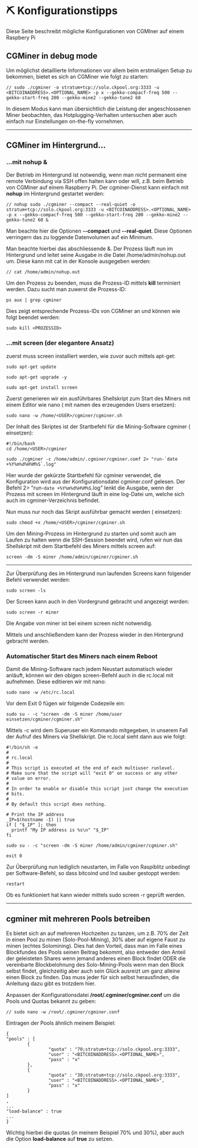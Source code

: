 # ⛏ Konfigurationstipps

Diese Seite beschreibt mögliche Konfigurationen von CGMIner auf einem Raspbery Pi

## CGMiner in debug mode 

Um möglichst detaillierte Informationen vor allem beim erstmaligen Setup zu bekommen, bietet es sich an CGMiner wie folgt zu starten:

```shell
// sudo ./cgminer -o stratum+tcp://solo.ckpool.org:3333 -u <BITCOINADDRESS>.<OPTIONAL_NAME> -p x --gekko-compacf-freq 500 --gekko-start-freq 200 --gekko-mine2 --gekko-tune2 60
```

In diesem Modus kann man übersichtlich die Leistung der angeschlossenen Miner beobachten, das Hotplugging-Verhalten untersuchen aber auch einfach nur Einstellungen on-the-fly vornehmen.

---

## CGMiner im Hintergrund...

### ...mit nohup &

Der Betrieb im Hintergrund ist notwendig, wenn man nicht permanent eine remote Verbindung via SSH offen halten kann oder will, z.B. beim Betrieb von CGMiner auf einem Raspberry Pi. Der cgminer-Dienst kann einfach mit **nohup** im Hintergrund gestartet werden:

```shell
// nohup sudo ./cgminer --compact --real-quiet -o stratum+tcp://solo.ckpool.org:3333 -u <BITCOINADDRESS>.<OPTIONAL_NAME> -p x --gekko-compacf-freq 500 --gekko-start-freq 200 --gekko-mine2 --gekko-tune2 60 &
```

Man beachte hier die Optionen **--compact** und **--real-quiet**. Diese Optionen verringern das zu loggende Datenvolumen auf ein Minimum.

Man beachte hierbei das abschliessende &. Der Prozess läuft nun im Hintergrund und leitet seine Ausgabe in die Datei /home/admin/nohup.out um. Diese kann mit cat in der Konsole ausgegeben werden:

```shell
// cat /home/admin/nohup.out
```

Um den Prozess zu beenden, muss die Prozess-ID mittels **kill** terminiert werden. Dazu sucht man zuwerst die Prozess-ID:

```shell
ps aux | grep cgminer
```

Dies zeigt entsprechende Prozess-IDs von CGMiner an und können wie folgt beendet werden:

```shell
sudo kill <PROZESSID>
```

### ...mit screen (der elegantere Ansatz)

zuerst muss screen installiert werden, wie zuvor auch mittels apt-get:

```shell
sudo apt-get update

sudo apt-get upgrade -y

sudo apt-get install screen
```

Zuerst generieren wir ein ausführbares Shellskript zum Start des Miners mit einem Editor wie nano (<USER> mit namen des erzeugenden Users ersetzen):

```shell
sudo nano -w /home/<USER>/cgminer/cgminer.sh
```

Der Inhalt des Skriptes ist der Startbefehl für die Mining-Software cgminer (<USER> einsetzen):

```shell
#!/bin/bash
cd /home/<USER>/cgminer

sudo ./cgminer -c /home/admin/.cgminer/cgminer.comf 2> "run-`date +%Y%m%d%H%M%S`.log"
```

Hier wurde der gekürzte Startbefehl für cgminer verwendet, die Konfiguration wird aus der Konfigurationsdatei cgminer.conf gelesen. Der Befehl 2> "run-`date +%Y%m%d%H%M%S`.log" lenkt die Ausgabe, wenn der Prozess mit screen im Hintergrund läuft in eine log-Datei um, welche sich auch im cgminer-Verzeichnis befindet.

Nun muss nur noch das Skript ausführbar gemacht werden (<USER> einsetzen):

```shell
sudo chmod +x /home/<USER>/cgminer/cgminer.sh
```

Um den Mining-Prozess im Hintergrund zu starten und somit auch am Laufen zu halten wenn die SSH-Session beendet wird, rufen wir nun das Shellskript mit dem Startbefehl des Miners mittels screen auf:

```shell
screen -dm -S miner /home/admin/cgminer/cgminer.sh
```

---
        
Zur Überprüfung des im Hintergrund nun laufenden Screens kann folgender Befehl verwendet werden:
```shell
sudo screen -ls
```
        
Der Screen kann auch in den Vordergrund gebracht und angezeigt werden:
```shell
sudo screen -r miner
```       

Die Angabe von miner ist bei einem screen nicht notwendig.
        
Mittels <CTRL><A> und anschließendem <CTRL><D> kann der Prozess wieder in den Hintergrund gebracht werden.
        
### Automatischer Start des Miners nach einem Reboot
        
Damit die Mining-Software nach jedem Neustart automatisch wieder anläuft, können wir den obigen screen-Befehl auch in die rc.local mit aufnehmen. Diese editieren wir mit nano:

```shell
sudo nano -w /etc/rc.local
``` 
        
Vor dem Exit 0 fügen wir folgende Codezeile ein:
        
```shell
sudo su - -c "screen -dm -S miner /home/user einsetzen/cgminer/cgminer.sh"
```         

Mittels -c wird dem Superuser ein Kommando mitgegeben, in unserem Fall der Aufruf des Miners via Shellskript. Die rc.local sieht dann aus wie folgt:
        
```shell
#!/bin/sh -e
#
# rc.local
#
# This script is executed at the end of each multiuser runlevel.
# Make sure that the script will "exit 0" on success or any other
# value on error.
#
# In order to enable or disable this script just change the execution
# bits.
#
# By default this script does nothing.

# Print the IP address
_IP=$(hostname -I) || true
if [ "$_IP" ]; then
  printf "My IP address is %s\n" "$_IP"
fi

sudo su - -c "screen -dm -S miner /home/admin/cgminer/cgminer.sh"

exit 0
```         
      
Zur Überprüfung nun lediglich neustarten, im Falle von Raspiblitz unbedingt per Software-Befehl, so dass bitcoind und lnd sauber gestoppt werden: 
        
 ```shell
restart
```    

Ob es funktioniert hat kann wieder mittels sudo screen -r geprüft werden.
        
---        
        
## cgminer mit mehreren Pools betreiben

Es bietet sich an auf mehreren Hochzeiten zu tanzen, um z.B. 70% der Zeit in einen Pool zu minen (Solo-Pool-Mining), 30% aber auf eigene Faust zu minen (echtes Solomining). Dies hat den Vorteil, dass man im Falle eines Blockfundes des Pools seinen Beitrag bekommt, also entweder den Anteil der geleisteten Shares wenn jemand anderes einen Block findet ODER die vereinbarte Blockbelohnung des Solo-Mining-Pools wenn man den Block selbst findet, gleichzeitig aber auch sein Glück ausreizt um ganz alleine einen Block zu finden. Das muss jeder für sich selbst herausfinden, die Anleitung dazu gibt es trotzdem hier.

Anpassen der Konfigurationsdatei **/root/.cgminer/cgminer.conf** um die Pools und Quotas bekannt zu geben:

```shell
// sudo nano -w /root/.cgminer/cgminer.conf
```

Eintragen der Pools ähnlich meinem Beispiel:

```shell
{
"pools" : [
        {
                "quota" : "70;stratum+tcp://solo.ckpool.org:3333",
                "user" : "<BITCOINADDRESS>.<OPTIONAL_NAME>",
                "pass" : "x"
        },
        {
                "quota" : "30;stratum+tcp://solo.ckpool.org:3333",
                "user" : "<BITCOINADDRESS>.<OPTIONAL_NAME>",
                "pass" : "x"
        }
]
,
...
"load-balance" : true
...
}
```

Wichtig hierbei die quotas (in meinem Beispiel 70% und 30%), aber auch die Option **load-balance** auf **true** zu setzen.
